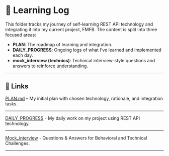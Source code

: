 # 📘 Learning Log

This folder tracks my journey of self-learning REST API technology and integrating it into my current project, FMFB. The content is split into three focused areas:

- **PLAN**: The roadmap of learning and integration.
- **DAILY_PROGRESS**: Ongoing logs of what I’ve learned and implemented each day.
- **mock_interview (technics)**: Technical interview-style questions and answers to reinforce understanding.


---

## 🔗 Links 

[PLAN.md](./PLAN.md) – My initial plan with chosen technology, rationale, and integration tasks.

---

[DAILY_PROGRESS](./DAILY_PROGRESS.md) - My daily work on my project using REST API technology.

---

[Mock_interview](./mock_interview/techniques) - Questions & Answers for Behavioral and Technical Challenges.

---
